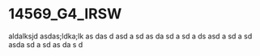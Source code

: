 # 14569_G4_IRSW


aldalksjd
asdas;ldka;lk
as
das
d
asd
a
sd
as
da
sd
a
sd
a
ds
asd
a
sd
a
sd
asda
sd
a
sd
as
da
s
d
